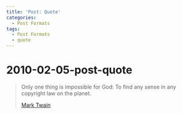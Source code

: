 ```yaml
---
title: 'Post: Quote'
categories:
  - Post Formats
tags:
  - Post Formats
  - quote
---
```


# 2010-02-05-post-quote

> Only one thing is impossible for God: To find any sense in any copyright law on the planet.
>
> [Mark Twain](http://www.brainyquote.com/quotes/quotes/m/marktwain163473.html)

